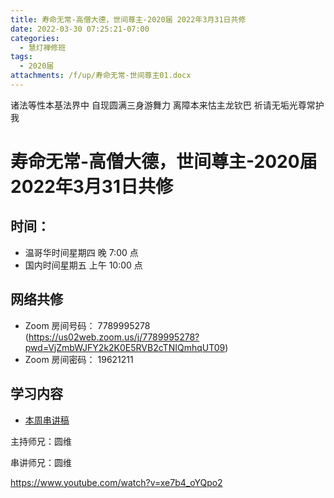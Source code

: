 ```yaml
---
title: 寿命无常-高僧大德，世间尊主-2020届 2022年3月31日共修
date: 2022-03-30 07:25:21-07:00
categories:
  - 慧灯禅修班
tags:
  - 2020届
attachments: /f/up/寿命无常-世间尊主01.docx
---
```

诸法等性本基法界中 自现圆满三身游舞力 
离障本来怙主龙钦巴 祈请无垢光尊常护我

# 寿命无常-高僧大德，世间尊主-2020届 2022年3月31日共修

## 时间：

* 温哥华时间星期四 晚 7:00 点
* 国内时间星期五 上午 10:00 点

## 网络共修
* Zoom 房间号码： 7789995278 (<https://us02web.zoom.us/j/7789995278?pwd=VjZmbWJFY2k2K0E5RVB2cTNIQmhqUT09>)
* Zoom 房间密码： 19621211

## 学习内容

* [本周串讲稿](/f/up/寿命无常-世间尊主01.docx)

主持师兄：圆维

串讲师兄：圆维

<https://www.youtube.com/watch?v=xe7b4_oYQpo2>
